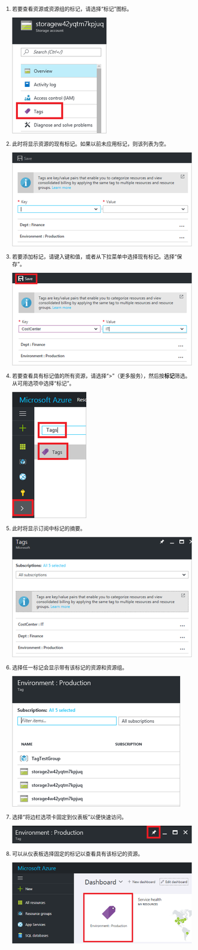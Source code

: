 1. 若要查看资源或资源组的标记，请选择“标记”图标。
   
     ![在资源和资源组边栏选项卡上选择标记](./media/resource-manager-tag-resources/select-tag-icon.png)  

     
2. 此时将显示资源的现有标记。如果以前未应用标记，则该列表为空。

     ![显示资源和资源组边栏选项卡上的现有标记](./media/resource-manager-tag-resources/existing-tags.png)  

     
3. 若要添加标记，请键入键和值，或者从下拉菜单中选择现有标记。选择“保存”。

     ![添加新标记](./media/resource-manager-tag-resources/tag-resources.png)  

4. 若要查看具有标记值的所有资源，请选择“>”（更多服务），然后按**标记**筛选。从可用选项中选择“标记”。

   
     ![通过“浏览”中心查找标记](./media/resource-manager-tag-resources/browse-tags.png)  

     
5. 此时将显示订阅中标记的摘要。
   
     ![显示所有标记](./media/resource-manager-tag-resources/tag-taxonomy.png)  

     
6. 选择任一标记会显示带有该标记的资源和资源组。
   
     ![显示带标记的资源](./media/resource-manager-tag-resources/show-tagged-resources.png)  

     
7. 选择“将边栏选项卡固定到仪表板”以便快速访问。
   
     ![将标记固定到仪表板](./media/resource-manager-tag-resources/pin-tag.png)  

     
8. 可以从仪表板选择固定的标记以查看具有该标记的资源。

     ![将标记固定到仪表板](./media/resource-manager-tag-resources/show-pinned-tag.png)  

<!---HONumber=Mooncake_0227_2017-->
<!--Update_Description: new aticle about how to config resource manager tag -->